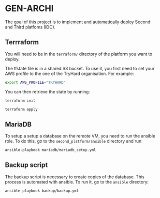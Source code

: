 # GEN-ARCHI

The goal of this project is to implement and automatically deploy  Second and Third platfoms (IDC).

## Terrraform

You will need to be in the `terraform/` directory of the platform you want to deploy.

The tfstate file is in a shared S3 bucket. To use it, you first need to set your AWS profile to the one of the TryHard organisation. For example:

```bash
export AWS_PROFILE="TRYHARD"
```

You can then retrieve the state by running:

```bash
terraform init
```


```bash
terraform apply
```

## MariaDB

To setup a setup a database on the remote VM, you need to run the ansible role. To do this, go to the `second_platform/ansible` directory and run:

```bash
ansible-playbook mariadb/mariadb_setup.yml
```

## Backup script

The backup script is necessary to create copies of the database. This process is automated with ansible. To run it, go to the `ansible` directory:

```bash
ansible-playbook backup/backup.yml
```
